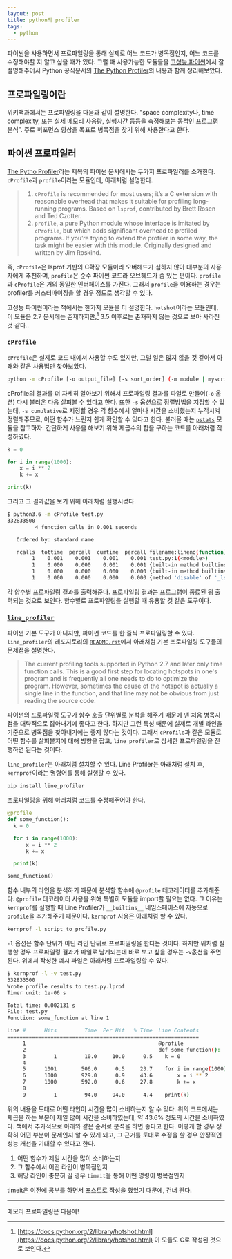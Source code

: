 ```yaml
---
layout: post
title: python의 profiler
tags:
  - python
---
```


파이썬을 사용하면서 프로파일링을 통해 실제로 어느 코드가 병목점인지, 어느 코드를 수정해야할 지 알고 싶을 때가 있다. 그럴 때 사용가능한 모듈들을 [고성능 파이썬](https://book.naver.com/bookdb/book_detail.nhn?bid=10910544)에서 잘 설명해주어서 Python 공식문서의 [The Python Profiler](https://docs.python.org/3.7/library/profile.html)의 내용과 함께 정리해보았다.

## 프로파일링이란

위키백과에서는 프로파일링을 다음과 같이 설명한다. "space complexity나, time complexity, 또는 실제 메모리 사용량, 실행시간 등등을 측정해보는 동적인 프로그램 분석". 주로 퍼포먼스 향상을 목표로 병목점을 찾기 위해 사용한다고 한다.

## 파이썬 프로파일러

[The Pytho Profiler](https://docs.python.org/3.7/library/profile.html)라는 제목의 파이썬 문서에서는 두가지 프로파일러를 소개한다. `cProfile`과 `profile`이라는 모듈인데, 아래처럼 설명한다.

> 1. `cProfile` is recommended for most users; it’s a C extension with reasonable overhead that makes it suitable for profiling long-running programs. Based on `lsprof`, contributed by Brett Rosen and Ted Czotter.
> 2. `profile`, a pure Python module whose interface is imitated by `cProfile`, but which adds significant overhead to profiled programs. If you’re trying to extend the profiler in some way, the task might be easier with this module. Originally designed and written by Jim Roskind.

즉, `cProfile`은 lsprof 기반의 C확장 모듈이라 오버헤드가 심하지 않아 대부분의 사용자에게 추천하며, `profile`은 순수 파이썬 코드라 오브헤드가 좀 있는 편이다. `profile`과 `cProfile`은 거의 동일한 인터페이스를 가진다. 그래서 `profile`을 이용하는 경우는 profiler를 커스터마이징을 할 경우 정도로 생각할 수 있다.

고성능 파이썬이라는 책에서는 한가지 모듈을 더 설명한다. `hotshot`이라는 모듈인데, 이 모듈은 2.7 문서에는 존재하지만,[^hotshot] 3.5 이후로는 존재하지 않는 것으로 보아 사라진 것 같다..

### [`cProfile`](https://docs.python.org/3.7/library/profile.html#module-cProfile)

`cProfile`은 실제로 코드 내에서 사용할 수도 있지만, 그럴 일은 많지 않을 것 같아서 아래와 같은 사용법만 찾아보았다.

```bash
python -m cProfile [-o output_file] [-s sort_order] (-m module | myscript.py)
```

cProfile의 결과를 더 자세히 알아보기 위해서 프로파일링 결과를 파일로 만들어(`-o` 옵션) 다시 불러온 다음 살펴볼 수 있다고 한다. 또한 `-s` 옵션으로 정렬방법을 지정할 수 있는데, `-s cumulative`로 지정할 경우 각 함수에서 얼마나 시간을 소비했는지 누적시켜 정렬해주므로, 어떤 함수가 느린지 쉽게 확인할 수 있다고 한다. 불러올 때는 [`pstats`](https://docs.python.org/3/library/profile.html#module-pstats) 모듈을 참고하자. 간단하게 사용을 해보기 위해 제곱수의 합을 구하는 코드를 아래처럼 작성하였다.

```python
k = 0

for i in range(1000):
    x = i ** 2
    k += x

print(k)
```

그리고 그 결과값을 보기 위해 아래처럼 실행시켰다.

```bash
$ python3.6 -m cProfile test.py
332833500
         4 function calls in 0.001 seconds

   Ordered by: standard name

   ncalls  tottime  percall  cumtime  percall filename:lineno(function)
        1    0.001    0.001    0.001    0.001 test.py:1(<module>)
        1    0.000    0.000    0.001    0.001 {built-in method builtins.exec}
        1    0.000    0.000    0.000    0.000 {built-in method builtins.print}
        1    0.000    0.000    0.000    0.000 {method 'disable' of '_lsprof.Profiler' objects}
```

각 함수별 프로파일링 결과를 출력해준다. 프로파일링 결과는 프로그램이 종료된 뒤 출력되는 것으로 보인다. 함수별로 프로파일링을 실행할 때 유용할 것 같은 도구이다.

### [`line_profiler`](https://github.com/rkern/line_profiler)

파이썬 기본 도구가 아니지만, 파이썬 코드를 한 줄씩 프로파일링할 수 있다. `line_profiler`의 레포지토리의 [`README.rst`](https://github.com/rkern/line_profiler/blob/master/README.rst)에서 아래처럼 기본 프로파일링 도구들의 문제점을 설명한다.

> The current profiling tools supported in Python 2.7 and later only time function calls. This is a good first step for locating hotspots in one's program and is frequently all one needs to do to optimize the program. However, sometimes the cause of the hotspot is actually a single line in the function, and that line may not be obvious from just reading the source code.

파이썬의 프로파일링 도구가 함수 호출 단위별로 분석을 해주기 때문에 맨 처음 병목지점을 대략적으로 잡아내기에 좋다고 한다. 하지만 그런 특성 때문에 실제로 개별 라인을 기준으로 병목점을 찾아내기에는 좋지 않다는 것이다. 그래서 `cProfile`과 같은 모듈로 어떤 함수를 살펴볼지에 대해 방향을 잡고, `line_profiler`로 상세한 프로파일링을 진행하면 된다는 것이다.

`line_profiler`는 아래처럼 설치할 수 있다. Line Profiler는 아래처럼 설치 후, `kernprof`이라는 명령어를 통해 실행할 수 있다.

```bash
pip install line_profiler
```

프로파일링을 위해 아래처럼 코드를 수정해주어야 한다.

```python
@profile
def some_function():
  k = 0

  for i in range(1000):
      x = i ** 2
      k += x

  print(k)

some_function()
```

함수 내부의 라인을 분석하기 때문에 분석할 함수에 `@profile` 데코레이터를 추가해준다. `@profile` 데코레이터 사용을 위해 특별히 모듈을 import할 필요는 없다. 그 이유는 `kernprof`를 실행할 때 Line Profiler가 `__builtins__` 네임스페이스에 자동으로 `profile`을 추가해주기 때문이다. `kernprof` 사용은 아래처럼 할 수 있다.

```bash
kernprof -l script_to_profile.py
```

`-l` 옵션은 함수 단위가 아닌 라인 단위로 프로파일링을 한다는 것이다. 하지만 위처럼 실행할 경우 프로파일링 결과가 파일로 남게되는데 바로 보고 싶을 경우는 `-v`옶션을 주면 된다. 위에서 작성한 예시 파일은 아래처럼 프로파일링할 수 있다.

```bash
$ kernprof -l -v test.py
332833500
Wrote profile results to test.py.lprof
Timer unit: 1e-06 s

Total time: 0.002131 s
File: test.py
Function: some_function at line 1

Line #      Hits         Time  Per Hit   % Time  Line Contents
==============================================================
     1                                           @profile
     2                                           def some_function():
     3         1         10.0     10.0      0.5    k = 0
     4
     5      1001        506.0      0.5     23.7    for i in range(1000):
     6      1000        929.0      0.9     43.6        x = i ** 2
     7      1000        592.0      0.6     27.8        k += x
     8
     9         1         94.0     94.0      4.4    print(k)

```

위의 내용을 토대로 어떤 라인이 시간을 많이 소비하는지 알 수 있다. 위의 코드에서는 제곱을 하는 부분이 제일 많이 시간을 소비하였는데, 약 43.6% 정도의 시간을 소비하였다. 책에서 추가적으로 아래와 같은 순서로 분석을 하면 좋다고 한다. 이렇게 할 경우 정확히 어떤 부분이 문제인지 알 수 있게 되고, 그 근거를 토대로 수정을 할 경우 안정적인 성능 개선을 기대할 수 있다고 한다.

1. 어떤 함수가 제일 시간을 많이 소비하는지
2. 그 함수에서 어떤 라인이 병목점인지
3. 해당 라인이 충분히 길 경우 `timeit`을 통해 어떤 명령이 병목점인지

timeit은 이전에 공부를 하면서 [포스트](/posts/python에서-시간측정하기/)로 작성을 했었기 때문에, 건너 뛴다.

---

메모리 프로파일링은 다음에!

[^hotshot]: [https://docs.python.org/2/library/hotshot.html](https://docs.python.org/2/library/hotshot.html) 이 모듈도 C로 작성된 것으로 보인다.
